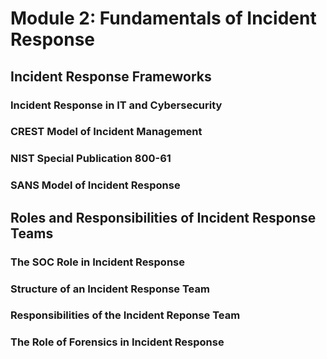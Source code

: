 # Module 2: Fundamentals of Incident Response

## Incident Response Frameworks

### Incident Response in IT and Cybersecurity



### CREST Model of Incident Management



### NIST Special Publication 800-61



### SANS Model of Incident Response



## Roles and Responsibilities of Incident Response Teams

### The SOC Role in Incident Response



### Structure of an Incident Response Team



### Responsibilities of the Incident Reponse Team



### The Role of Forensics in Incident Response
